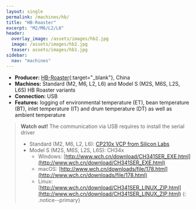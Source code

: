 ```yaml
---
layout: single
permalink: /machines/hb/
title: "HB-Roaster"
excerpt: "M2/M6/L2/L6"
header:
  overlay_image: /assets/images/hb2.jpg
  image: /assets/images/hb2.jpg
  teaser: assets/images/hb1.jpg
sidebar:
  nav: "machines"
---
```

* __Producer:__ [HB-Roaster](https://hb-roaster.com/){:target="_blank"}, China
* __Machines:__ Standard (M2, M6, L2, L6) and Model S (M2S, M6S, L2S, L6S) HB Roaster variants
* __Connection:__ USB
* __Features:__ logging of environmental temperature (ET), bean temperature (BT), inlet temperature (IT) and drum temperature (DT) as well as ambient temperature

> **Watch out!**
> The communication via USB requires to install the serial driver   
> * Standard (M2, M6, L2, L6): [CP210x VCP from Silicon Labs](https://www.silabs.com/products/development-tools/software/usb-to-uart-bridge-vcp-drivers)
> * Model S (M2S, M6S, L2S, L6S): CH34x
>   - Windows: [http://www.wch.cn/download/CH341SER_EXE.html](http://www.wch.cn/download/CH341SER_EXE.html)
>   - macOS: [http://www.wch.cn/downloads/file/178.html](http://www.wch.cn/downloads/file/178.html)
>   - Linux: [http://www.wch.cn/download/CH341SER_LINUX_ZIP.html](http://www.wch.cn/download/CH341SER_LINUX_ZIP.html)
{: .notice--primary}
